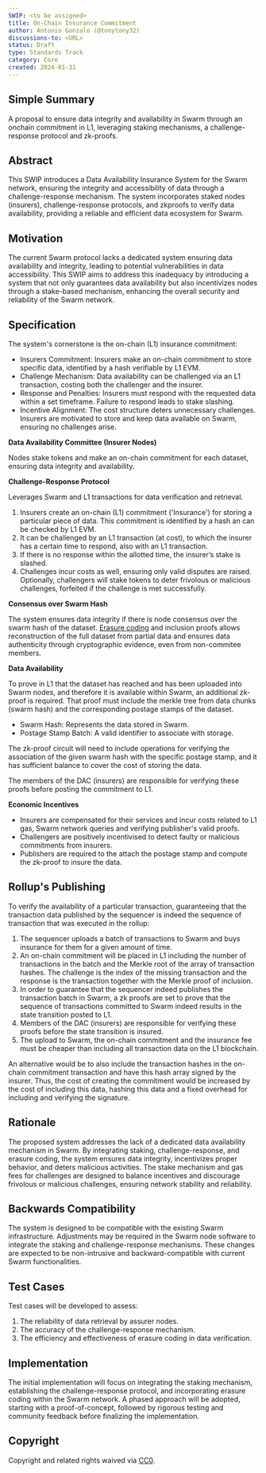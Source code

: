```yaml
---
SWIP: <to be assigned>
title: On-Chain Insurance Commitment
author: Antonio Gonzalo (@tonytony32)
discussions-to: <URL>
status: Draft
type: Standards Track
category: Core
created: 2024-01-31
---
```


<!--You can leave these HTML comments in your merged SWIP and delete the visible duplicate text guides, they will not appear and may be helpful to refer to if you edit it again. This is the suggested template for new SWIPs. Note that a SWIP number will be assigned by an editor. When opening a pull request to submit your SWIP, please use an abbreviated title in the filename, `SWIP-draft_title_abbrev.md`. The title should be 44 characters or less.-->

## Simple Summary
<!--"If you can't explain it simply, you don't understand it well enough." Provide a simplified and layman-accessible explanation of the SWIP.-->
A proposal to ensure data integrity and availability in Swarm through an onchain commitment in L1, leveraging staking mechanisms, a challenge-response protocol and zk-proofs.

## Abstract
<!--A short (~200 word) description of the technical issue being addressed.-->
This SWIP introduces a Data Availability Insurance System for the Swarm network, ensuring the integrity and accessibility of data through a challenge-response mechanism. The system incorporates staked nodes (insurers), challenge-response protocols, and zkproofs to verify data availability, providing a reliable and efficient data ecosystem for Swarm.

## Motivation
The current Swarm protocol lacks a dedicated system ensuring data availability and integrity, leading to potential vulnerabilities in data accessibility. This SWIP aims to address this inadequacy by introducing a system that not only guarantees data availability but also incentivizes nodes through a stake-based mechanism, enhancing the overall security and reliability of the Swarm network.

## Specification
The system's cornerstone is the on-chain (L1) insurance commitment:

- Insurers Commitment: Insurers make an on-chain commitment to store specific data, identified by a hash verifiable by L1 EVM.
- Challenge Mechanism: Data availability can be challenged via an L1 transaction, costing both the challenger and the insurer.
- Response and Penalties: Insurers must respond with the requested data within a set timeframe. Failure to respond leads to stake slashing.
- Incentive Alignment: The cost structure deters unnecessary challenges. Insurers are motivated to store and keep data available on Swarm, ensuring no challenges arise.

**Data Availability Committee (Insurer Nodes)** 

Nodes stake tokens and make an on-chain commitment for each dataset, ensuring data integrity and availability.

**Challenge-Response Protocol**

Leverages Swarm and L1 transactions for data verification and retrieval.

   1. Insurers create an on-chain (L1) commitment ('Insurance') for storing a particular piece of data. This commitment is identified by a hash an can be checked by L1 EVM.
   2. It can be challenged by an L1 transaction (at cost), to which the insurer has a certain time to respond, also with an L1 transaction.
   3. If there is no response within the allotted time, the insurer’s stake is slashed.
   4. Challenges incur costs as well, ensuring only valid disputes are raised. Optionally, challengers will stake tokens to deter frivolous or malicious challenges, forfeited if the challenge is met successfully.

**Consensus over Swarm Hash**

The system ensures data integrity if there is node consensus over the swarm hash of the dataset. [Erasure coding](https://papers.ethswarm.org/erasure-coding.pdf) and inclusion proofs allows reconstruction of the full dataset from partial data and ensures data authenticity through cryptographic evidence, even from non-commitee members.

**Data Availability**

To prove in L1 that the dataset has reached and has been uploaded into Swarm nodes, and therefore it is available within Swarm, an additional zk-proof is required. That proof must include the merkle tree from data chunks (swarm hash) and the corresponding postage stamps of the dataset.

- Swarm Hash: Represents the data stored in Swarm.
- Postage Stamp Batch: A valid identifier to associate with storage.

The zk-proof circuit will need to include operations for verifying the association of the given swarm hash with the specific postage stamp, and it has sufficient balance to cover the cost of storing the data.

The members of the DAC (insurers) are responsible for verifying these proofs before posting the commitment to L1.

**Economic Incentives**

- Insurers are compensated for their services and incur costs related to L1 gas, Swarm network queries and verifying publisher's valid proofs.
- Challengers are positively incentivised to detect faulty or malicious commitments from insurers.
- Publishers are required to the attach the postage stamp and compute the zk-proof to insure the data. 

## Rollup's Publishing

To verify the availability of a particular transaction, guaranteeing that the transaction data published by the sequencer is indeed the sequence of transaction that was executed in the rollup:

1. The sequencer uploads a batch of transactions to Swarm and buys insurance for them for a given amount of time.
2. An on-chain commitment will be placed in L1 including the number of transactions in the batch and the Merkle root of the array of transaction hashes. The challenge is the index of the missing transaction and the response is the transaction together with the Merkle proof of inclusion.
3. In order to guarantee that the sequencer indeed publishes the transaction batch in Swarm, a zk proofs are set to prove that the sequence of transactions committed to Swarm indeed results in the state transition posted to L1. 
4. Members of the DAC (insurers) are responsible for verifying these proofs before the state transition is insured.
5. The upload to Swarm, the on-chain commitment and the insurance fee must be cheaper than including all transaction data on the L1 blockchain.

An alternative would be to also include the transaction hashes in the on-chain commitment transaction and have this hash array signed by the insurer. Thus, the cost of creating the commitment would be increased by the cost of including this data, hashing this data and a fixed overhead for including and verifying the signature.

## Rationale
The proposed system addresses the lack of a dedicated data availability mechanism in Swarm. By integrating staking, challenge-response, and erasure coding, the system ensures data integrity, incentivizes proper behavior, and deters malicious activities. The stake mechanism and gas fees for challenges are designed to balance incentives and discourage frivolous or malicious challenges, ensuring network stability and reliability.

## Backwards Compatibility
The system is designed to be compatible with the existing Swarm infrastructure. Adjustments may be required in the Swarm node software to integrate the staking and challenge-response mechanisms. These changes are expected to be non-intrusive and backward-compatible with current Swarm functionalities.

## Test Cases
Test cases will be developed to assess:
1. The reliability of data retrieval by assurer nodes.
2. The accuracy of the challenge-response mechanism.
3. The efficiency and effectiveness of erasure coding in data verification.

## Implementation
The initial implementation will focus on integrating the staking mechanism, establishing the challenge-response protocol, and incorporating erasure coding within the Swarm network. A phased approach will be adopted, starting with a proof-of-concept, followed by rigorous testing and community feedback before finalizing the implementation.

## Copyright
Copyright and related rights waived via [CC0](https://creativecommons.org/publicdomain/zero/1.0/).

